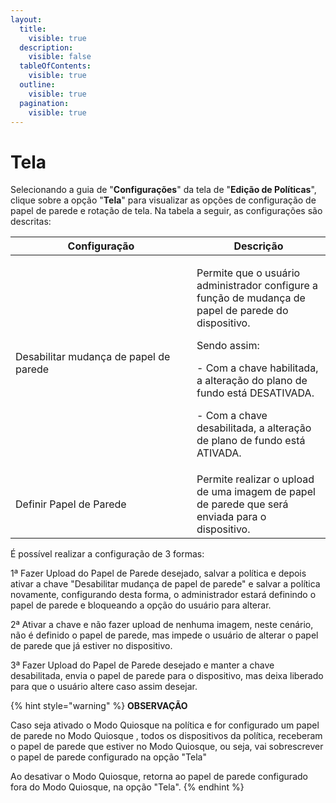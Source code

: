 ```yaml
---
layout:
  title:
    visible: true
  description:
    visible: false
  tableOfContents:
    visible: true
  outline:
    visible: true
  pagination:
    visible: true
---
```


# Tela

Selecionando a guia de "**Configurações**" da tela de "**Edição de Políticas**", clique sobre a opção "**Tela**" para visualizar as opções de configuração de papel de parede e rotação de tela. Na tabela a seguir, as configurações são descritas:

<table><thead><tr><th width="274">Configuração</th><th>Descrição</th></tr></thead><tbody><tr><td>Desabilitar mudança de papel de parede</td><td><p>Permite que o usuário administrador configure a função de mudança de papel de parede do dispositivo. </p><p>Sendo assim: </p><p>- Com a chave habilitada, a alteração do plano de fundo está DESATIVADA. </p><p>- Com a chave desabilitada, a alteração de plano de fundo está ATIVADA.</p></td></tr><tr><td>Definir Papel de Parede</td><td>Permite realizar o upload de uma imagem de papel de parede que será enviada para o dispositivo.</td></tr></tbody></table>

É possível realizar a configuração de 3 formas:

1ª Fazer Upload do Papel de Parede desejado, salvar a política e depois ativar a chave "Desabilitar mudança de papel de parede"  e salvar a política novamente, configurando desta forma, o administrador estará definindo o papel de parede e bloqueando a opção do usuário para alterar.

2ª Ativar a chave e não fazer upload de nenhuma imagem, neste cenário, não é definido o papel de parede, mas impede o usuário de alterar o papel de parede que já estiver no dispositivo.

3ª Fazer Upload do Papel de Parede desejado e manter a chave desabilitada, envia o papel de parede para o dispositivo, mas deixa liberado para que o usuário altere caso assim desejar.

{% hint style="warning" %}
**OBSERVAÇÃO**

Caso seja ativado o Modo Quiosque na política e for configurado um papel de parede no Modo Quiosque , todos os dispositivos da política, receberam o papel de parede que estiver no Modo Quiosque, ou seja, vai sobrescrever o papel de parede configurado na opção "Tela"

Ao desativar o Modo Quiosque, retorna ao papel de parede configurado fora do Modo Quiosque, na opção "Tela".
{% endhint %}

